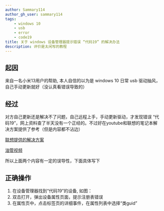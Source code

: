 ```yaml
---
author: Sammary114
author_gh_user: sammary114
tags:
    - windows 10
    - usb
    - error
    - code19
title: 关于 windows 设备管理器提示错误 “代码19” 的解决办法
description: 评价是太闲写的教程
---
```


## 起因

来自一名小米13用户的帮助, 本人自信的以为是 windows 10 日常 usb 驱动抽风，自己手动更新就好（没认真看错误导致的）

## 经过

对方自己更新还是解决不了问题，自己远程上手，手动更新驱动，才发现错误 “代码19”，网上资料查了半天没有一个正经的。不过好在youtube和联想的笔记本解决方案提供了参考（但是内容都不沾边）

[联想提供的解决方案](https://iknow.lenovo.com.cn/detail/183006)

[油管视频](https://www.youtube.com/watch?v=7wAQYTKc19Y&themeRefresh=1)

所以上面两个内容有一定的误导性，下面具体写下

## 正确操作

1. 在设备管理器找到“代码19”的设备, 如图：
2. 双击打开，弹出设备属性页面，提示注册表错误
3. 在属性页中，点击标签页的详细事件，在属性列表中选择“类guid”
